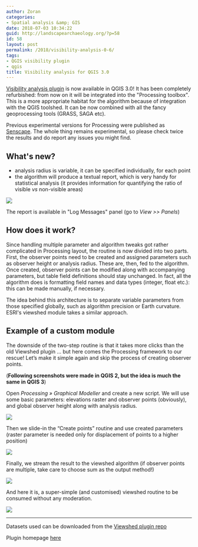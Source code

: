 ```yaml
---
author: Zoran
categories:
- Spatial analysis &amp; GIS
date: 2018-07-03 10:34:22
guid: http://landscapearchaeology.org/?p=58
id: 58
layout: post
permalink: /2018/visibility-analysis-0-6/
tags:
- QGIS visibility plugin
- qgis
title: Visibility analysis for QGIS 3.0
---
```


[Visibility analysis plugin](http://www.zoran-cuckovic.from.hr/p/visibility.html) is now available in QGIS 3.0! It has been completely refurbished: from now on it will be integrated into the "Processing toolbox". This is a more appropriate habitat for the algorithm because of integration with the QGIS toolshed. It can be now combined with all the fancy geoprocessing tools (GRASS, SAGA etc).

Previous experimental versions for Processing were published as [Senscape](http://github.com/zoran-cuckovic/senscape). The whole thing remains experimental, so please check twice the results and do report any issues you might find.

## What's new?

- analysis radius is variable, it can be specified individually, for each point
- the algorithm will produce a textual report, which is very handy for statistical analysis (it provides information for quantifying the ratio of visible *vs* non-visible areas)

![](http://landscapearchaeology.org/wp/wp-content/uploads/2018/06/Log-info.jpg)

The report is available in "Log Messages" panel (go to *View &gt;&gt; Panels*)

## How does it work?

Since handling multiple parameter and algorithm tweaks got rather complicated in Processing layout, the routine is now divided into two parts. First, the observer points need to be created and assigned parameters such as observer height or analysis radius. These are, then, fed to the algorithm. Once created, observer points can be modified along with accompanying parameters, but table field definitions should stay unchanged. In fact, all the algorithm does is formatting field names and data types (integer, float etc.): this can be made manually, if necessary.

The idea behind this architecture is to separate variable parameters from those specified globally, such as algorithm precision or Earth curvature. ESRI's viewshed module takes a similar approach.

## Example of a custom module

The downside of the two-step routine is that it takes more clicks than the old Viewshed plugin … but here comes the Processing framework to our rescue! Let’s make it simple again and skip the process of creating observer points.

(**Following screenshots were made in QGIS 2, but the idea is much the same in QGIS 3**)

Open *Processing » Graphical Modeller* and create a new script. We will use some basic parameters: elevations raster and observer points (obviously), and global observer height along with analysis radius.

![](http://landscapearchaeology.org/wp/wp-content/uploads/2018/06/Senscape-2.jpg)

Then we slide-in the “Create points” routine and use created parameters (raster parameter is needed only for displacement of points to a higher position)

![](http://landscapearchaeology.org/wp/wp-content/uploads/2018/06/Senscape-3.jpg)

Finally, we stream the result to the viewshed algorithm (if observer points are multiple, take care to choose sum as the output method!)

![](http://landscapearchaeology.org/wp/wp-content/uploads/2018/06/Senscape-4.jpg)

And here it is, a super-simple (and customised) viewshed routine to be consumed without any moderation.

![](http://landscapearchaeology.org/wp/wp-content/uploads/2018/06/Senscape-5.jpg)

***

Datasets used can be downloaded from the [Viewshed plugin repo](https://github.com/zoran-cuckovic/QGIS-visibility-analysis/tree/test-data)

Plugin homepage [here](https://zoran-cuckovic.from.hr/p/visibility.html)